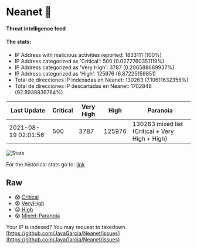 # Neanet :hocho:
#### Threat intelligence feed
#### The stats:

- IP Address with malicious activities reported: 1833111 (100%)
- IP Address categorized as 'Critical':  500 (0.0272760351119%)
- IP Address categorized as 'Very High':  3787 (0.206588689937%)
- IP Address categorized as 'High':  125976 (6.87225159851)
- Total de direcciones IP indexadas en Neanet:  130263 (7.10611632356%)
- Total de direcciones IP descartadas en Neanet:  1702848 (92.8938836764%)

| Last Update | Critical | Very High | High | Paranoia |
| --- | --- | --- | --- | --- |
| 2021-08-19 02:01:56 | 500 | 3787 | 125976 | 130263 mixed list (Critical + Very High + High)|

![Stats](https://docs.google.com/spreadsheets/d/e/2PACX-1vSnaNMIXVabIpDJjufMlzH7poXnshF3mgd8Is1g9ytUEzVsP5my4Trn8f-xkoLLQ38xpL3HtmUexLo6/pubchart?oid=501124687&format=image)

For the historical stats go to: [link](/stats.csv)
## Raw
- :scream: [Critical](https://raw.githubusercontent.com/JavaGarcia/Neanet/master/blacklists/neanet_critical.txt)
- :fearful: [VeryHigh](https://raw.githubusercontent.com/JavaGarcia/Neanet/master/blacklists/neanet_veryHigh.txtt)
- :frowning: [High](https://raw.githubusercontent.com/JavaGarcia/Neanet/master/blacklists/neanet_high.txt)
- :dizzy_face: [Mixed-Paranoia](https://raw.githubusercontent.com/JavaGarcia/Neanet/master/blacklists/neanet_all.txt)


Your IP is indexed? You may request to takedown. [https://github.com/JavaGarcia/Neanet/issues](https://github.com/JavaGarcia/Neanet/issues)


















































































































































































































































































































































































































































































































































































































































































































































































































































































































































































































































































































































































































































































































































































































































































































































































































































































































































































































































































































































































































































































































































































































































































































































































































































































































































































































































































































































































































































































































































































































































































































































































































































































































































































































































































































































































































































































































































































































































































































































































































































































































































































































































































































































































































































































































































































































































































































































































































































































































































































































































































































































































































































































































































































































































































































































































































































































































































































































































































































































































































































































































































































































































































































































































































































































































































































































































































































































































































































































































































































































































































































































































































































































































































































































































































































































































































































































































































































































































































































































































































































































































































































































































































































































































































































